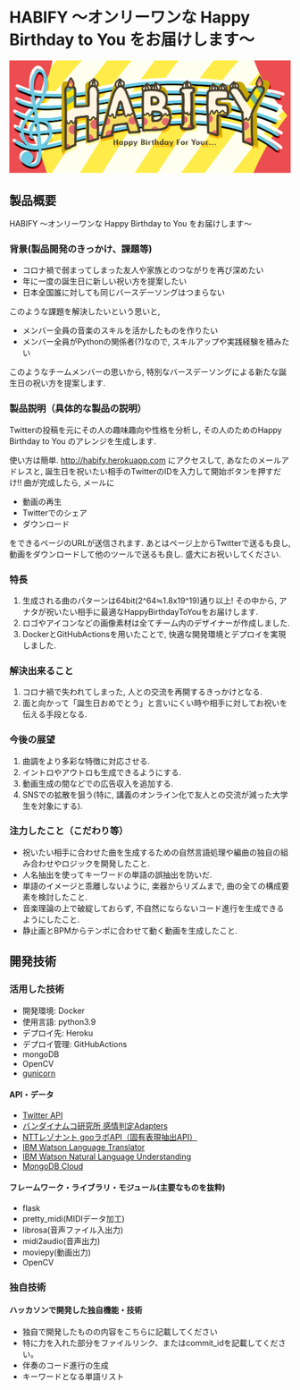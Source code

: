 # HABIFY 〜オンリーワンな Happy Birthday to You をお届けします〜

[![HABIFY Logo](https://github.com/jphacks/D_2105/blob/master/docker/opt/static/img/logo_with_back.PNG?raw=true)](https://www.youtube.com/watch?v=LUPQFB4QyVo)

## 製品概要
HABIFY 〜オンリーワンな Happy Birthday to You をお届けします〜
### 背景(製品開発のきっかけ、課題等)
- コロナ禍で弱まってしまった友人や家族とのつながりを再び深めたい
- 年に一度の誕生日に新しい祝い方を提案したい
- 日本全国誰に対しても同じバースデーソングはつまらない

このような課題を解決したいという思いと, 
- メンバー全員の音楽のスキルを活かしたものを作りたい
- メンバー全員がPythonの関係者(?)なので, スキルアップや実践経験を積みたい

このようなチームメンバーの思いから, 特別なバースデーソングによる新たな誕生日の祝い方を提案します.

### 製品説明（具体的な製品の説明）
Twitterの投稿を元にその人の趣味趣向や性格を分析し, その人のためのHappy Birthday to You のアレンジを生成します.

使い方は簡単. http://habify.herokuapp.com にアクセスして, あなたのメールアドレスと, 誕生日を祝いたい相手のTwitterのIDを入力して開始ボタンを押すだけ!!
曲が完成したら, メールに
- 動画の再生
- Twitterでのシェア
- ダウンロード  

をできるページのURLが送信されます.
あとはページ上からTwitterで送るも良し, 動画をダウンロードして他のツールで送るも良し.
盛大にお祝いしてください.

### 特長
1. 生成される曲のパターンは64bit(2^64≒1.8x19^19)通り以上! その中から, アナタが祝いたい相手に最適なHappyBirthdayToYouをお届けします.
1. ロゴやアイコンなどの画像素材は全てチーム内のデザイナーが作成しました. 
1. DockerとGitHubActionsを用いたことで, 快適な開発環境とデプロイを実現しました.

### 解決出来ること
1. コロナ禍で失われてしまった, 人との交流を再開するきっかけとなる.
1. 面と向かって「誕生日おめでとう」と言いにくい時や相手に対してお祝いを伝える手段となる.

### 今後の展望
1. 曲調をより多彩な特徴に対応させる.
1. イントロやアウトロも生成できるようにする.
1. 動画生成の間などでの広告収入を追加する.
1. SNSでの拡散を狙う(特に, 講義のオンライン化で友人との交流が減った大学生を対象にする).

### 注力したこと（こだわり等）
* 祝いたい相手に合わせた曲を生成するための自然言語処理や編曲の独自の組み合わせやロジックを開発したこと.
* 人名抽出を使ってキーワードの単語の誤抽出を防いだ.
* 単語のイメージと乖離しないように, 楽器からリズムまで, 曲の全ての構成要素を検討したこと.
* 音楽理論の上で破綻しておらず, 不自然にならないコード進行を生成できるようにしたこと.
* 静止画とBPMからテンポに合わせて動く動画を生成したこと.

## 開発技術
### 活用した技術
* 開発環境: Docker
* 使用言語: python3.9
* デプロイ先: Heroku
* デプロイ管理: GitHubActions
* mongoDB
* OpenCV
* [gunicorn](https://gunicorn.org)

#### API・データ
* [Twitter API](https://developer.twitter.com/en/products/twitter-api/)
* [バンダイナムコ研究所 感情判定Adapters](https://github.com/BandaiNamcoResearchInc/sentiment-analysis-adapter)
* [NTTレゾナント gooラボAPI（固有表現抽出API）](https://labs.goo.ne.jp/api/jp/named-entity-extraction/)
* [IBM Watson Language Translator](https://www.ibm.com/jp-ja/cloud/watson-language-translator/)
* [IBM Watson Natural Language Understanding](https://www.ibm.com/cloud/watson-natural-language-understanding/)
* [MongoDB Cloud](https://www.mongodb.com/ja-jp/cloud)


#### フレームワーク・ライブラリ・モジュール(主要なものを抜粋)
* flask
* pretty_midi(MIDIデータ加工)
* librosa(音声ファイル入出力)
* midi2audio(音声出力)
* moviepy(動画出力)
* OpenCV

### 独自技術
#### ハッカソンで開発した独自機能・技術
* 独自で開発したものの内容をこちらに記載してください
* 特に力を入れた部分をファイルリンク、またはcommit_idを記載してください。
* 伴奏のコード進行の生成
* キーワードとなる単語リスト

